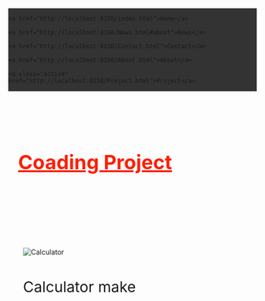 <!DOCTYPE HTML>

<html>

 <head>

  <title>Enjoy Tech & Software</title>

   <style>

 body{

 margin: 10px;
 }

   

 .topnav {

  overflow: hidden;

  background-color: #333;

}

 .topnav a {

  float: left;

  color: #bf3de7;

  text-align: center;

  padding: 14px 16px;

  text-decoration: none;

  font-size: 17px;

}

 .topnav a:hover {

  background-color: #4acacc;

  color: black;

}

 .topnav a.active {

  background-color: #f42b7b;

  color: white;

}

 img{

  max-width: 80%;

  margin: 30px;

}

 .phone{

  font-size: 30px;

  text-decoration: none;

  margin: 30px;

}

h2{

 margin: 20px;

 color: #ff1f00;

 text-decoration: underline;

 font-size: 40px;

}

   </style>

 </head>

  <body>

   <div class="topnav">

    <a href="http://localhost:8158/index.html">Home</a>

    <a href="http://localhost:8158/News.html#about">News</a>

    <a href="http://localhost:8158/Contact.html">Contact</a>

    <a href="http://localhost:8158/About.html">About</a>

    <a class="active" href="http://localhost:8158/Project.html">Project</a>

   </div>

   

   <br><br><br><br><br>

   

   <h2>Coading Project</h2>

   

   <br><br><br><br><br>

   

   <img src="Screenshot_20230512-010211_Acode.jpg" alt="Calculator">

   <a class="phone" href="http://localhost:8158/Calculator.html">Calculator make</a>

   

   <br><br><br><br><br><br><br><br><br><br><br><br>

   

  </body>

  

</html>
